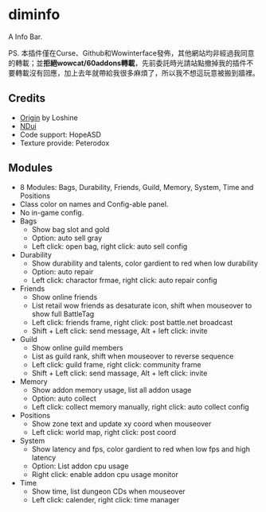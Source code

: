 # diminfo

A Info Bar.

PS. 本插件僅在Curse、Github和Wowinterface發佈，其他網站均非經過我同意的轉載；並**拒絕wowcat/60addons轉載**，先前委託時光請站點撤掉我的插件不要轉載沒有回應，加上去年就帶給我很多麻煩了，所以我不想這玩意被搬到牆裡。

## Credits

* [Origin](http://www.wowinterface.com/downloads/info20899-diminfo.html#info) by Loshine
* [NDui](https://github.com/siweia/NDuiClassic/tree/master/Interface/AddOns/NDui/Modules/Infobar)
* Code support: HopeASD
* Texture provide: Peterodox

## Modules

* 8 Modules: Bags, Durability, Friends, Guild, Memory, System, Time and Positions
* Class color on names and Config-able panel.
* No in-game config.
* Bags
    * Show bag slot and gold
	* Option: auto sell gray
	* Left click: open bag, right click: auto sell config
* Durability
    * Show durability and talents, color gardient to red when low durability
	* Option: auto repair
	* Left click: charactor frmae, right click: auto repair config
* Friends
    * Show online friends
	* List retail wow friends as desaturate icon, shift when mouseover to show full BattleTag
	* Left click: friends frame, right click: post battle.net broadcast
	* Shift + Left click: send message, Alt + left click: invite
* Guild
    * Show online guild members
	* List as guild rank, shift when mouseover to reverse sequence
	* Left click: guild frame, right click: community frame
	* Shift + Left click: send massage, Alt + left click: invite
* Memory
    * Show addon memory usage, list all addon usage
	* Option: auto collect
	* Left click: collect memory manually, right click: auto collect config
* Positions
    * Show zone text and update xy coord when mouseover
	* Left click: world map, right click: post coord
* System
    * Show latency and fps, color gardient to red when low fps and high latency
	* Option: List addon cpu usage
	* Right click: enable addon cpu usage monitor
* Time
    * Show time, list dungeon CDs when mouseover
	* Left click: calender, right click: time manager
